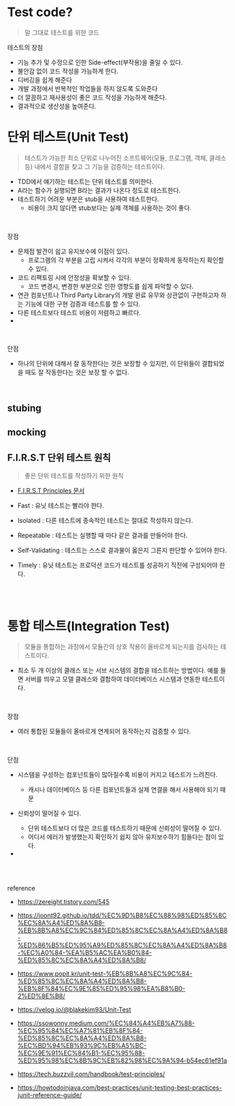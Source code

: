 # Test code?

> 말 그대로 테스트를 위한 코드



테스트의 장점

- 기능 추가 및 수정으로 인한 Side-effect(부작용)을 줄일 수 있다.
- 불안감 없이 코드 작성을 가능하게 한다.
- 디버깅을 쉽게 해준다
- 개발 과정에서 반복적인 작업들을 하지 않도록 도와준다
- 더 깔끔하고 재사용성이 좋은 코드 작성을 가능하게 해준다.
- 결과적으로 생산성을 높여준다.



# 단위 테스트(Unit Test)

> 테스트가 가능한 최소 단위로 나누어진 소프트웨어(모듈, 프로그램, 객체, 클래스 등) 내에서 결함을 찾고 그 기능을 검증하는 테스트이다.

- TDD에서 얘기하는 테스트는 단위 테스트를 의미한다.
- A라는 함수가 실행되면 B라는 결과가 나온다 정도로 테스트한다.
- 테스트하기 어려운 부분은 stub을 사용하여 테스트한다.
  - 비용이 크지 않다면 stub보다는 실제 객체를 사용하는 것이 좋다.





<br>

장점

- 문제점 발견이 쉽고 유지보수에 이점이 있다.
  - 프로그램의 각 부분을 고립 시켜서 각각의 부분이 정확하게 동작하는지 확인할 수 있다.
- 코드 리팩토링 시에 안정성을 확보할 수 있다.
  - 코드 변경시, 변경한 부분으로 인한 영향도를 쉽게 파악할 수 있다. 
- 연관 컴포넌트나 Third Party Library의 개발 완료 유무와 상관없이 구현하고자 하는 기능에 대한 구현 검증과 테스트를 할 수 있다.
- 다른 테스트보다 테스트 비용이 저렴하고 빠르다.
- 



<br>

단점

- 하나의 단위에 대해서 잘 동작한다는 것은 보장할 수 있지만, 이 단위들이 결합되었을 때도 잘 작동한다는 것은 보장 할 수 없다.



<br>

## stubing



## mocking





## F.I.R.S.T 단위 테스트 원칙

> 좋은 단위 테스트를 작성하기 위한 원칙

- [F.I.R.S.T Principles 문서](https://howtodoinjava.com/best-practices/first-principles-for-good-tests/)

  

- Fast : 유닛 테스트는 빨라야 한다.
- Isolated : 다른 테스트에 종속적인 테스트는 절대로 작성하지 않는다.

- Repeatable : 테스트는 실행할 때 마다 같은 결과를 만들어야 한다.

- Self-Validating : 테스트는 스스로 결과물이 옳은지 그른지 판단할 수 있어야 한다.
- Timely : 유닛 테스트는 프로덕션 코드가 테스트를 성공하기 직전에 구성되어야 한다.



<br>

<br>

# 통합 테스트(Integration Test)

> 모듈을 통합하는 과정에서 모듈간의 상호 작용이 올바르게 되는지를 검사하는 테스트이다.

- 최소 두 개 이상의 클래스 또는 서브 시스템의 결합을 테스트하는 방법이다. 예를 들면 서버를 띄우고 모델 클래스와 결합하여 데이터베이스 시스템과 연동한 테스트이다.



<br>

장점

- 여러 통합된 모듈들이 올바르게 연계되어 동작하는지 검증할 수 있다.



<br>

단점

- 시스템을 구성하는 컴포넌트들이 많아질수록 비용이 커지고 테스트가 느려진다.
  - 캐시나 데이터베이스 등 다른 컴포넌트들과 실제 연결을 해서 사용해야 되기 때문

- 신뢰성이 떨어질 수 있다.
  - 단위 테스트보다 더 많은 코드를 테스트하기 때문에 신뢰성이 떨어질 수 있다.
  - 어디서 에러가 발생했는지 확인하기 쉽지 않아 유지보수하기 힘들다는 점이 있다.
- 



<br>





<br>

reference

- https://zereight.tistory.com/545
- https://joont92.github.io/tdd/%EC%9D%B8%EC%88%98%ED%85%8C%EC%8A%A4%ED%8A%B8-%EB%8B%A8%EC%9C%84%ED%85%8C%EC%8A%A4%ED%8A%B8-%ED%86%B5%ED%95%A9%ED%85%8C%EC%8A%A4%ED%8A%B8-%EC%A0%84-%EA%B5%AC%EA%B0%84-%ED%85%8C%EC%8A%A4%ED%8A%B8/
- https://www.popit.kr/unit-test-%EB%8B%A8%EC%9C%84-%ED%85%8C%EC%8A%A4%ED%8A%B8-%EB%8F%84%EC%9E%85%ED%95%98%EA%B8%B0-2%ED%8E%B8/
- https://velog.io/@blakekim93/Unit-Test
- https://ssowonny.medium.com/%EC%84%A4%EB%A7%88-%EC%95%84%EC%A7%81%EB%8F%84-%ED%85%8C%EC%8A%A4%ED%8A%B8-%EC%BD%94%EB%93%9C%EB%A5%BC-%EC%9E%91%EC%84%B1-%EC%95%88-%ED%95%98%EC%8B%9C%EB%82%98%EC%9A%94-b54ec61ef91a

- https://tech.buzzvil.com/handbook/test-principles/
- https://howtodoinjava.com/best-practices/unit-testing-best-practices-junit-reference-guide/
